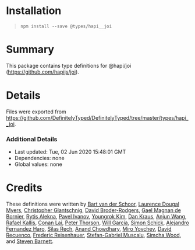 # Installation
> `npm install --save @types/hapi__joi`

# Summary
This package contains type definitions for @hapi/joi (https://github.com/hapijs/joi).

# Details
Files were exported from https://github.com/DefinitelyTyped/DefinitelyTyped/tree/master/types/hapi__joi.

### Additional Details
 * Last updated: Tue, 02 Jun 2020 15:48:01 GMT
 * Dependencies: none
 * Global values: none

# Credits
These definitions were written by [Bart van der Schoor](https://github.com/Bartvds), [Laurence Dougal Myers](https://github.com/laurence-myers), [Christopher Glantschnig](https://github.com/cglantschnig), [David Broder-Rodgers](https://github.com/DavidBR-SW), [Gael Magnan de Bornier](https://github.com/GaelMagnan), [Rytis Alekna](https://github.com/ralekna), [Pavel Ivanov](https://github.com/schfkt), [Youngrok Kim](https://github.com/rokoroku), [Dan Kraus](https://github.com/dankraus), [Anjun Wang](https://github.com/wanganjun), [Rafael Kallis](https://github.com/rafaelkallis), [Conan Lai](https://github.com/aconanlai), [Peter Thorson](https://github.com/zaphoyd), [Will Garcia](https://github.com/thewillg), [Simon Schick](https://github.com/SimonSchick), [Alejandro Fernandez Haro](https://github.com/afharo), [Silas Rech](https://github.com/lenovouser), [Anand Chowdhary](https://github.com/AnandChowdhary), [Miro Yovchev](https://github.com/myovchev), [David Recuenco](https://github.com/RecuencoJones), [Frederic Reisenhauer](https://github.com/freisenhauer), [Stefan-Gabriel Muscalu](https://github.com/legraphista), [Simcha Wood](https://github.com/SimchaWood), and [Steven Barnett](https://github.com/stevendesu).
